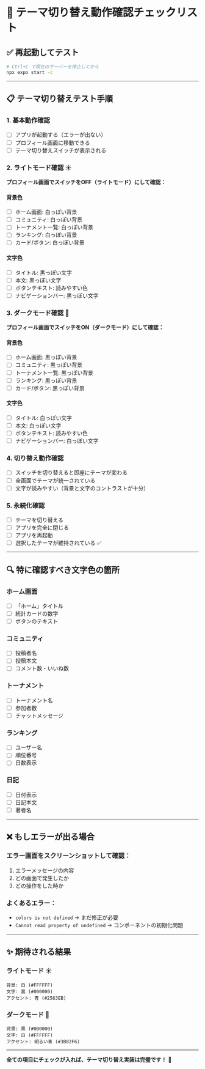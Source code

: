 # 🎨 テーマ切り替え動作確認チェックリスト

## ✅ 再起動してテスト

```bash
# Ctrl+C で現在のサーバーを停止してから
npx expo start -c
```

---

## 📋 テーマ切り替えテスト手順

### 1. 基本動作確認

- [ ] アプリが起動する（エラーが出ない）
- [ ] プロフィール画面に移動できる
- [ ] テーマ切り替えスイッチが表示される

### 2. ライトモード確認 ☀️

**プロフィール画面でスイッチをOFF（ライトモード）にして確認：**

#### 背景色

- [ ] ホーム画面: 白っぽい背景
- [ ] コミュニティ: 白っぽい背景
- [ ] トーナメント一覧: 白っぽい背景
- [ ] ランキング: 白っぽい背景
- [ ] カード/ボタン: 白っぽい背景

#### 文字色

- [ ] タイトル: 黒っぽい文字
- [ ] 本文: 黒っぽい文字
- [ ] ボタンテキスト: 読みやすい色
- [ ] ナビゲーションバー: 黒っぽい文字

### 3. ダークモード確認 🌙

**プロフィール画面でスイッチをON（ダークモード）にして確認：**

#### 背景色

- [ ] ホーム画面: 黒っぽい背景
- [ ] コミュニティ: 黒っぽい背景
- [ ] トーナメント一覧: 黒っぽい背景
- [ ] ランキング: 黒っぽい背景
- [ ] カード/ボタン: 黒っぽい背景

#### 文字色

- [ ] タイトル: 白っぽい文字
- [ ] 本文: 白っぽい文字
- [ ] ボタンテキスト: 読みやすい色
- [ ] ナビゲーションバー: 白っぽい文字

### 4. 切り替え動作確認

- [ ] スイッチを切り替えると即座にテーマが変わる
- [ ] 全画面でテーマが統一されている
- [ ] 文字が読みやすい（背景と文字のコントラストが十分）

### 5. 永続化確認

- [ ] テーマを切り替える
- [ ] アプリを完全に閉じる
- [ ] アプリを再起動
- [ ] 選択したテーマが維持されている ✅

---

## 🔍 特に確認すべき文字色の箇所

### ホーム画面

- [ ] 「ホーム」タイトル
- [ ] 統計カードの数字
- [ ] ボタンのテキスト

### コミュニティ

- [ ] 投稿者名
- [ ] 投稿本文
- [ ] コメント数・いいね数

### トーナメント

- [ ] トーナメント名
- [ ] 参加者数
- [ ] チャットメッセージ

### ランキング

- [ ] ユーザー名
- [ ] 順位番号
- [ ] 日数表示

### 日記

- [ ] 日付表示
- [ ] 日記本文
- [ ] 著者名

---

## ❌ もしエラーが出る場合

### エラー画面をスクリーンショットして確認：

1. エラーメッセージの内容
2. どの画面で発生したか
3. どの操作をした時か

### よくあるエラー：

- `colors is not defined` → まだ修正が必要
- `Cannot read property of undefined` → コンポーネントの初期化問題

---

## ✨ 期待される結果

### ライトモード ☀️

```
背景: 白 (#FFFFFF)
文字: 黒 (#000000)
アクセント: 青 (#2563EB)
```

### ダークモード 🌙

```
背景: 黒 (#000000)
文字: 白 (#FFFFFF)
アクセント: 明るい青 (#3B82F6)
```

---

**全ての項目にチェックが入れば、テーマ切り替え実装は完璧です！** 🎉
